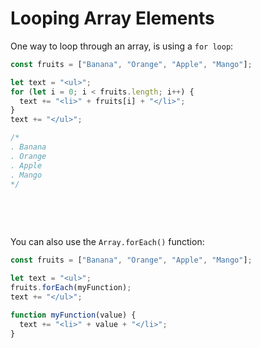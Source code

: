 # Looping Array Elements

One way to loop through an array, is using a `for loop`:

```js
const fruits = ["Banana", "Orange", "Apple", "Mango"];

let text = "<ul>";
for (let i = 0; i < fruits.length; i++) {
  text += "<li>" + fruits[i] + "</li>";
}
text += "</ul>";

/*
. Banana
. Orange
. Apple
. Mango
*/
```

&nbsp;

&nbsp;

You can also use the `Array.forEach()` function:

```js
const fruits = ["Banana", "Orange", "Apple", "Mango"];

let text = "<ul>";
fruits.forEach(myFunction);
text += "</ul>";

function myFunction(value) {
  text += "<li>" + value + "</li>";
}
```

&nbsp;
&nbsp;
&nbsp;
